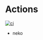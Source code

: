 # Actions

[![ci](https://github.com/seyoungsong/actions/actions/workflows/ci.yml/badge.svg)](https://github.com/seyoungsong/actions/actions/workflows/ci.yml)

- neko
